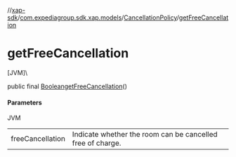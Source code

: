 //[xap-sdk](../../../index.md)/[com.expediagroup.sdk.xap.models](../index.md)/[CancellationPolicy](index.md)/[getFreeCancellation](get-free-cancellation.md)

# getFreeCancellation

[JVM]\

public final [Boolean](https://docs.oracle.com/javase/8/docs/api/java/lang/Boolean.html)[getFreeCancellation](get-free-cancellation.md)()

#### Parameters

JVM

| | |
|---|---|
| freeCancellation | Indicate whether the room can be cancelled free of charge. |
